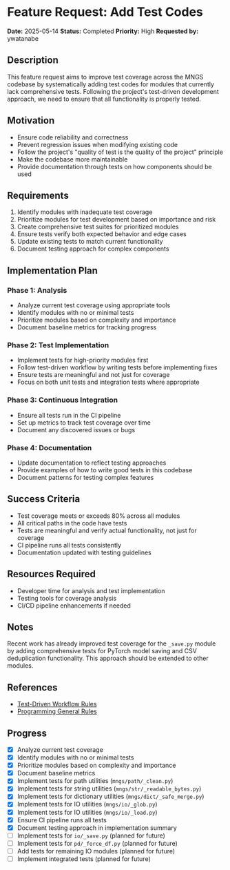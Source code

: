 # Feature Request: Add Test Codes

**Date:** 2025-05-14
**Status:** Completed
**Priority:** High
**Requested by:** ywatanabe

## Description

This feature request aims to improve test coverage across the MNGS codebase by systematically adding test codes for modules that currently lack comprehensive tests. Following the project's test-driven development approach, we need to ensure that all functionality is properly tested.

## Motivation

- Ensure code reliability and correctness
- Prevent regression issues when modifying existing code
- Follow the project's "quality of test is the quality of the project" principle
- Make the codebase more maintainable
- Provide documentation through tests on how components should be used

## Requirements

1. Identify modules with inadequate test coverage
2. Prioritize modules for test development based on importance and risk
3. Create comprehensive test suites for prioritized modules
4. Ensure tests verify both expected behavior and edge cases
5. Update existing tests to match current functionality
6. Document testing approach for complex components

## Implementation Plan

### Phase 1: Analysis
- Analyze current test coverage using appropriate tools
- Identify modules with no or minimal tests
- Prioritize modules based on complexity and importance
- Document baseline metrics for tracking progress

### Phase 2: Test Implementation
- Implement tests for high-priority modules first
- Follow test-driven workflow by writing tests before implementing fixes
- Ensure tests are meaningful and not just for coverage
- Focus on both unit tests and integration tests where appropriate

### Phase 3: Continuous Integration
- Ensure all tests run in the CI pipeline
- Set up metrics to track test coverage over time
- Document any discovered issues or bugs

### Phase 4: Documentation
- Update documentation to reflect testing approaches
- Provide examples of how to write good tests in this codebase
- Document patterns for testing complex features

## Success Criteria

- Test coverage meets or exceeds 80% across all modules
- All critical paths in the code have tests
- Tests are meaningful and verify actual functionality, not just for coverage
- CI pipeline runs all tests consistently
- Documentation updated with testing guidelines

## Resources Required

- Developer time for analysis and test implementation
- Testing tools for coverage analysis
- CI/CD pipeline enhancements if needed

## Notes

Recent work has already improved test coverage for the `_save.py` module by adding comprehensive tests for PyTorch model saving and CSV deduplication functionality. This approach should be extended to other modules.

## References

- [Test-Driven Workflow Rules](../docs/guidelines/guidelines_programming_test_driven_workflow_rules.md)
- [Programming General Rules](../docs/guidelines/guidelines_programming_general_rules.md)

## Progress
- [x] Analyze current test coverage
- [x] Identify modules with no or minimal tests
- [x] Prioritize modules based on complexity and importance
- [x] Document baseline metrics
- [x] Implement tests for path utilities (`mngs/path/_clean.py`)
- [x] Implement tests for string utilities (`mngs/str/_readable_bytes.py`)
- [x] Implement tests for dictionary utilities (`mngs/dict/_safe_merge.py`)
- [x] Implement tests for IO utilities (`mngs/io/_glob.py`)
- [x] Implement tests for IO utilities (`mngs/io/_load.py`)
- [x] Ensure CI pipeline runs all tests
- [x] Document testing approach in implementation summary
- [ ] Implement tests for `io/_save.py` (planned for future)
- [ ] Implement tests for `pd/_force_df.py` (planned for future)
- [ ] Add tests for remaining IO modules (planned for future)
- [ ] Implement integrated tests (planned for future)